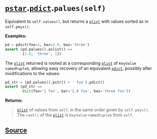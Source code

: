 # [`pstar`](./pstar.md).[`pdict`](./pstar_pdict.md).`palues(self)`

Equivalent to `self.values()`, but returns a [`plist`](./pstar_plist.md) with values sorted as in `self.peys()`.

**Examples:**
```python
pd = pdict(foo=1, bar=2.0, baz='three')
assert (pd.palues().aslist() ==
        [2.0, 'three', 1])
```

The [`plist`](./pstar_plist.md) returned is rooted at a corresponding [`plist`](./pstar_plist.md) of `KeyValue` `namedtuple`s,
allowing easy recovery of an equivalent [`pdict`](./pstar_pdict.md), possibly after modifications to the
values:
```python
pd_str = (pd.palues().pstr() + ' foo').pdict()
assert (pd_str ==
        dict(foo='1 foo', bar='2.0 foo', baz='three foo'))
```

**Returns:**

>    [`plist`](./pstar_plist.md) of values from `self`, in the same order given by `self.peys()`.
>    The `root()` of the [`plist`](./pstar_plist.md) is `KeyValue` `namedtuple`s from `self`.



## [Source](../pstar/pstar.py#L347-L371)